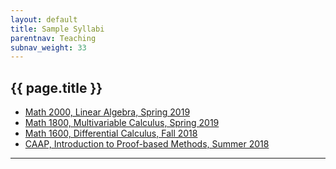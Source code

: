 ```yaml
---
layout: default
title: Sample Syllabi
parentnav: Teaching
subnav_weight: 33
---
```


## {{ page.title }}



+ [Math 2000, Linear Algebra, Spring 2019](/teaching/courses/Spring2019.2000/Syllabus_2000_Spring_2019.pdf)
+ [Math 1800, Multivariable Calculus, Spring 2019](/teaching/courses/Spring2019.1800/Syllabus_1800_Spring_2019.pdf)
+ [Math 1600, Differential Calculus, Fall 2018](/teaching/courses/Fall2018.1600/Syllabus_1600_Fall_2018.pdf)
+ [CAAP, Introduction to Proof-based Methods, Summer 2018](/teaching/courses/Summer2018.CAAP/Syllabus_CAAP_Summer_2018.pdf)



  
---
